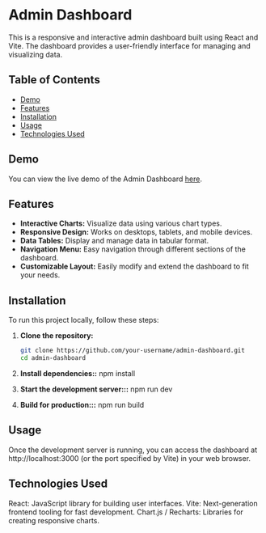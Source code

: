# Admin Dashboard

This is a responsive and interactive admin dashboard built using React and Vite. The dashboard provides a user-friendly interface for managing and visualizing data.

## Table of Contents

- [Demo](#demo)
- [Features](#features)
- [Installation](#installation)
- [Usage](#usage)
- [Technologies Used](#technologies-used)


## Demo

You can view the live demo of the Admin Dashboard [here](https://admin-dashboard-rm9w.vercel.app/).

## Features

- **Interactive Charts:** Visualize data using various chart types.
- **Responsive Design:** Works on desktops, tablets, and mobile devices.
- **Data Tables:** Display and manage data in tabular format.
- **Navigation Menu:** Easy navigation through different sections of the dashboard.
- **Customizable Layout:** Easily modify and extend the dashboard to fit your needs.

## Installation

To run this project locally, follow these steps:

1. **Clone the repository:**
   ```bash
   git clone https://github.com/your-username/admin-dashboard.git
   cd admin-dashboard

2. **Install dependencies::**
   npm install


3. **Start the development server:::**
   npm run dev

4. **Build for production:::**
   npm run build

## Usage
Once the development server is running, you can access the dashboard at http://localhost:3000 (or the port specified by Vite) in your web browser.

## Technologies Used
React: JavaScript library for building user interfaces.
Vite: Next-generation frontend tooling for fast development.
Chart.js / Recharts: Libraries for creating responsive charts.


